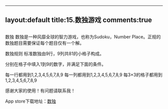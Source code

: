 
---
layout:default
title:15.数独游戏
comments:true
---
##
数独
数独是一种风靡全球的智力游戏，也称为Sudoku，Number Place。正规的数独题目需要保证每个题目仅有一个解。

数独规则
标准数独由9行，9列共81的小格子构成。

分别在格子中填入1到9的数字，并满足下面的条件。

每一行都用到1,2,3,4,5,6,7,8,9
每一列都用到1,2,3,4,5,6,7,8,9
每3×3的格子都用到1,2,3,4,5,6,7,8,9

感谢大家的使用！有问题请联系我！

App store下载地址：[数独](https://itunes.apple.com/cn/app//id1439558271)
